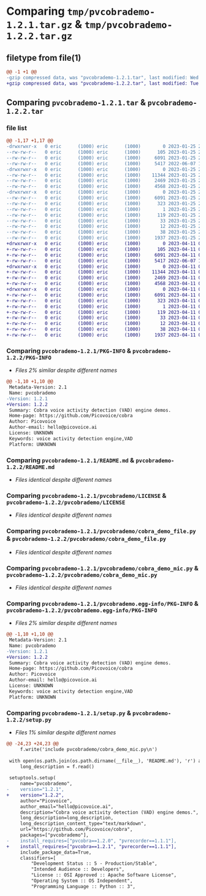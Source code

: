 # Comparing `tmp/pvcobrademo-1.2.1.tar.gz` & `tmp/pvcobrademo-1.2.2.tar.gz`

## filetype from file(1)

```diff
@@ -1 +1 @@
-gzip compressed data, was "pvcobrademo-1.2.1.tar", last modified: Wed Jan 25 21:43:49 2023, max compression
+gzip compressed data, was "pvcobrademo-1.2.2.tar", last modified: Tue Apr 11 00:49:22 2023, max compression
```

## Comparing `pvcobrademo-1.2.1.tar` & `pvcobrademo-1.2.2.tar`

### file list

```diff
@@ -1,17 +1,17 @@
-drwxrwxr-x   0 eric      (1000) eric      (1000)        0 2023-01-25 21:43:49.820786 pvcobrademo-1.2.1/
--rw-rw-r--   0 eric      (1000) eric      (1000)      105 2023-01-25 21:43:49.000000 pvcobrademo-1.2.1/MANIFEST.in
--rw-rw-r--   0 eric      (1000) eric      (1000)     6091 2023-01-25 21:43:49.820786 pvcobrademo-1.2.1/PKG-INFO
--rw-rw-r--   0 eric      (1000) eric      (1000)     5417 2022-06-07 19:58:39.000000 pvcobrademo-1.2.1/README.md
-drwxrwxr-x   0 eric      (1000) eric      (1000)        0 2023-01-25 21:43:49.820786 pvcobrademo-1.2.1/pvcobrademo/
--rw-rw-r--   0 eric      (1000) eric      (1000)    11344 2023-01-25 21:43:49.000000 pvcobrademo-1.2.1/pvcobrademo/LICENSE
--rw-rw-r--   0 eric      (1000) eric      (1000)     2469 2023-01-25 21:43:49.000000 pvcobrademo-1.2.1/pvcobrademo/cobra_demo_file.py
--rw-rw-r--   0 eric      (1000) eric      (1000)     4568 2023-01-25 21:43:49.000000 pvcobrademo-1.2.1/pvcobrademo/cobra_demo_mic.py
-drwxrwxr-x   0 eric      (1000) eric      (1000)        0 2023-01-25 21:43:49.820786 pvcobrademo-1.2.1/pvcobrademo.egg-info/
--rw-rw-r--   0 eric      (1000) eric      (1000)     6091 2023-01-25 21:43:49.000000 pvcobrademo-1.2.1/pvcobrademo.egg-info/PKG-INFO
--rw-rw-r--   0 eric      (1000) eric      (1000)      323 2023-01-25 21:43:49.000000 pvcobrademo-1.2.1/pvcobrademo.egg-info/SOURCES.txt
--rw-rw-r--   0 eric      (1000) eric      (1000)        1 2023-01-25 21:43:49.000000 pvcobrademo-1.2.1/pvcobrademo.egg-info/dependency_links.txt
--rw-rw-r--   0 eric      (1000) eric      (1000)      119 2023-01-25 21:43:49.000000 pvcobrademo-1.2.1/pvcobrademo.egg-info/entry_points.txt
--rw-rw-r--   0 eric      (1000) eric      (1000)       33 2023-01-25 21:43:49.000000 pvcobrademo-1.2.1/pvcobrademo.egg-info/requires.txt
--rw-rw-r--   0 eric      (1000) eric      (1000)       12 2023-01-25 21:43:49.000000 pvcobrademo-1.2.1/pvcobrademo.egg-info/top_level.txt
--rw-rw-r--   0 eric      (1000) eric      (1000)       38 2023-01-25 21:43:49.820786 pvcobrademo-1.2.1/setup.cfg
--rw-rw-r--   0 eric      (1000) eric      (1000)     1937 2023-01-25 21:42:56.000000 pvcobrademo-1.2.1/setup.py
+drwxrwxr-x   0 eric      (1000) eric      (1000)        0 2023-04-11 00:49:22.449528 pvcobrademo-1.2.2/
+-rw-rw-r--   0 eric      (1000) eric      (1000)      105 2023-04-11 00:49:22.000000 pvcobrademo-1.2.2/MANIFEST.in
+-rw-rw-r--   0 eric      (1000) eric      (1000)     6091 2023-04-11 00:49:22.449528 pvcobrademo-1.2.2/PKG-INFO
+-rw-rw-r--   0 eric      (1000) eric      (1000)     5417 2022-06-07 19:58:39.000000 pvcobrademo-1.2.2/README.md
+drwxrwxr-x   0 eric      (1000) eric      (1000)        0 2023-04-11 00:49:22.445528 pvcobrademo-1.2.2/pvcobrademo/
+-rw-rw-r--   0 eric      (1000) eric      (1000)    11344 2023-04-11 00:49:22.000000 pvcobrademo-1.2.2/pvcobrademo/LICENSE
+-rw-rw-r--   0 eric      (1000) eric      (1000)     2469 2023-04-11 00:49:22.000000 pvcobrademo-1.2.2/pvcobrademo/cobra_demo_file.py
+-rw-rw-r--   0 eric      (1000) eric      (1000)     4568 2023-04-11 00:49:22.000000 pvcobrademo-1.2.2/pvcobrademo/cobra_demo_mic.py
+drwxrwxr-x   0 eric      (1000) eric      (1000)        0 2023-04-11 00:49:22.445528 pvcobrademo-1.2.2/pvcobrademo.egg-info/
+-rw-rw-r--   0 eric      (1000) eric      (1000)     6091 2023-04-11 00:49:22.000000 pvcobrademo-1.2.2/pvcobrademo.egg-info/PKG-INFO
+-rw-rw-r--   0 eric      (1000) eric      (1000)      323 2023-04-11 00:49:22.000000 pvcobrademo-1.2.2/pvcobrademo.egg-info/SOURCES.txt
+-rw-rw-r--   0 eric      (1000) eric      (1000)        1 2023-04-11 00:49:22.000000 pvcobrademo-1.2.2/pvcobrademo.egg-info/dependency_links.txt
+-rw-rw-r--   0 eric      (1000) eric      (1000)      119 2023-04-11 00:49:22.000000 pvcobrademo-1.2.2/pvcobrademo.egg-info/entry_points.txt
+-rw-rw-r--   0 eric      (1000) eric      (1000)       33 2023-04-11 00:49:22.000000 pvcobrademo-1.2.2/pvcobrademo.egg-info/requires.txt
+-rw-rw-r--   0 eric      (1000) eric      (1000)       12 2023-04-11 00:49:22.000000 pvcobrademo-1.2.2/pvcobrademo.egg-info/top_level.txt
+-rw-rw-r--   0 eric      (1000) eric      (1000)       38 2023-04-11 00:49:22.449528 pvcobrademo-1.2.2/setup.cfg
+-rw-rw-r--   0 eric      (1000) eric      (1000)     1937 2023-04-11 00:48:54.000000 pvcobrademo-1.2.2/setup.py
```

### Comparing `pvcobrademo-1.2.1/PKG-INFO` & `pvcobrademo-1.2.2/PKG-INFO`

 * *Files 2% similar despite different names*

```diff
@@ -1,10 +1,10 @@
 Metadata-Version: 2.1
 Name: pvcobrademo
-Version: 1.2.1
+Version: 1.2.2
 Summary: Cobra voice activity detection (VAD) engine demos.
 Home-page: https://github.com/Picovoice/cobra
 Author: Picovoice
 Author-email: hello@picovoice.ai
 License: UNKNOWN
 Keywords: voice activity detection engine,VAD
 Platform: UNKNOWN
```

### Comparing `pvcobrademo-1.2.1/README.md` & `pvcobrademo-1.2.2/README.md`

 * *Files identical despite different names*

### Comparing `pvcobrademo-1.2.1/pvcobrademo/LICENSE` & `pvcobrademo-1.2.2/pvcobrademo/LICENSE`

 * *Files identical despite different names*

### Comparing `pvcobrademo-1.2.1/pvcobrademo/cobra_demo_file.py` & `pvcobrademo-1.2.2/pvcobrademo/cobra_demo_file.py`

 * *Files identical despite different names*

### Comparing `pvcobrademo-1.2.1/pvcobrademo/cobra_demo_mic.py` & `pvcobrademo-1.2.2/pvcobrademo/cobra_demo_mic.py`

 * *Files identical despite different names*

### Comparing `pvcobrademo-1.2.1/pvcobrademo.egg-info/PKG-INFO` & `pvcobrademo-1.2.2/pvcobrademo.egg-info/PKG-INFO`

 * *Files 2% similar despite different names*

```diff
@@ -1,10 +1,10 @@
 Metadata-Version: 2.1
 Name: pvcobrademo
-Version: 1.2.1
+Version: 1.2.2
 Summary: Cobra voice activity detection (VAD) engine demos.
 Home-page: https://github.com/Picovoice/cobra
 Author: Picovoice
 Author-email: hello@picovoice.ai
 License: UNKNOWN
 Keywords: voice activity detection engine,VAD
 Platform: UNKNOWN
```

### Comparing `pvcobrademo-1.2.1/setup.py` & `pvcobrademo-1.2.2/setup.py`

 * *Files 1% similar despite different names*

```diff
@@ -24,23 +24,23 @@
     f.write('include pvcobrademo/cobra_demo_mic.py\n')
 
 with open(os.path.join(os.path.dirname(__file__), 'README.md'), 'r') as f:
     long_description = f.read()
 
 setuptools.setup(
     name="pvcobrademo",
-    version="1.2.1",
+    version="1.2.2",
     author="Picovoice",
     author_email="hello@picovoice.ai",
     description="Cobra voice activity detection (VAD) engine demos.",
     long_description=long_description,
     long_description_content_type="text/markdown",
     url="https://github.com/Picovoice/cobra",
     packages=["pvcobrademo"],
-    install_requires=["pvcobra==1.2.0", "pvrecorder==1.1.1"],
+    install_requires=["pvcobra==1.2.1", "pvrecorder==1.1.1"],
     include_package_data=True,
     classifiers=[
         "Development Status :: 5 - Production/Stable",
         "Intended Audience :: Developers",
         "License :: OSI Approved :: Apache Software License",
         "Operating System :: OS Independent",
         "Programming Language :: Python :: 3",
```

